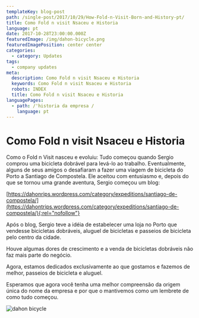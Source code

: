```yaml
---
templateKey: blog-post
path: /single-post/2017/10/29/How-Fold-n-Visit-Born-and-History-pt/
title: Como Fold n visit Nsaceu e Historia
language: pt
date: 2017-10-28T23:00:00.000Z
featuredImage: /img/dahon-bicycle.png
featuredImagePosition: center center
categories:
  - category: Updates
tags:
  - company updates
meta:
  description: Como Fold n visit Nsaceu e Historia
  keywords: Como Fold n visit Nsaceu e Historia
  robots: INDEX
  title: Como Fold n visit Nsaceu e Historia
languagePages:
  - path: /'historia da empresa /
    language: pt
---
```

# Como Fold n visit Nsaceu e Historia

Como o Fold n Visit nasceu e evoluiu: Tudo começou quando Sergio comprou uma bicicleta dobrável para levá-lo ao trabalho. Eventualmente, alguns de seus amigos o desafiaram a fazer uma viagem de bicicleta do Porto a Santiago de Compostela. Ele aceitou com entusiasmo e, depois do que se tornou uma grande aventura, Sergio começou um blog:

[https://dahonrips.wordpress.com/category/expeditions/santiago-de-compostela/](https://dahontrips.wordpress.com/category/expeditions/santiago-de-compostela/){:rel="nofollow"}

Após o blog, Sergio teve a idéia de estabelecer uma loja no Porto que vendesse bicicletas dobráveis, aluguel de bicicletas e passeios de bicicleta pelo centro da cidade.

Houve algumas dores de crescimento e a venda de bicicletas dobráveis não faz mais parte do negócio. 

Agora, estamos dedicados exclusivamente ao que gostamos e fazemos de melhor, passeios de bicicleta e aluguel. 

Esperamos que agora você tenha uma melhor compreensão da origem única do nome da empresa e por que o mantivemos como um lembrete de como tudo começou.

![dahon bicycle](/img/dahon-bicycle.png "dahon bicycle")

